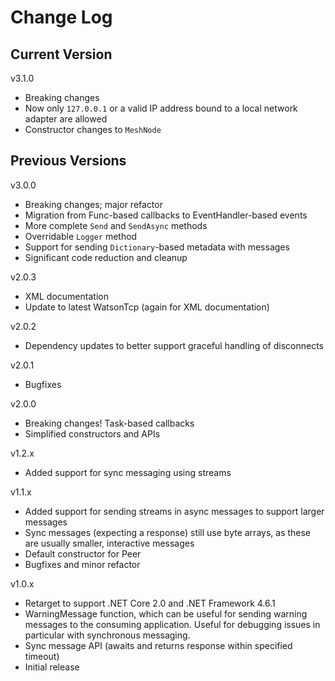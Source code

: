 # Change Log

## Current Version

v3.1.0

- Breaking changes
- Now only ```127.0.0.1``` or a valid IP address bound to a local network adapter are allowed
- Constructor changes to ```MeshNode```

## Previous Versions

v3.0.0

- Breaking changes; major refactor
- Migration from Func-based callbacks to EventHandler-based events
- More complete ```Send``` and ```SendAsync``` methods
- Overridable ```Logger``` method
- Support for sending ```Dictionary```-based metadata with messages
- Significant code reduction and cleanup

v2.0.3

- XML documentation
- Update to latest WatsonTcp (again for XML documentation)

v2.0.2

- Dependency updates to better support graceful handling of disconnects

v2.0.1

- Bugfixes

v2.0.0

- Breaking changes!  Task-based callbacks
- Simplified constructors and APIs

v1.2.x

- Added support for sync messaging using streams

v1.1.x

- Added support for sending streams in async messages to support larger messages
- Sync messages (expecting a response) still use byte arrays, as these are usually smaller, interactive messages
- Default constructor for Peer
- Bugfixes and minor refactor

v1.0.x

- Retarget to support .NET Core 2.0 and .NET Framework 4.6.1
- WarningMessage function, which can be useful for sending warning messages to the consuming application.  Useful for debugging issues in particular with synchronous messaging.
- Sync message API (awaits and returns response within specified timeout)
- Initial release

